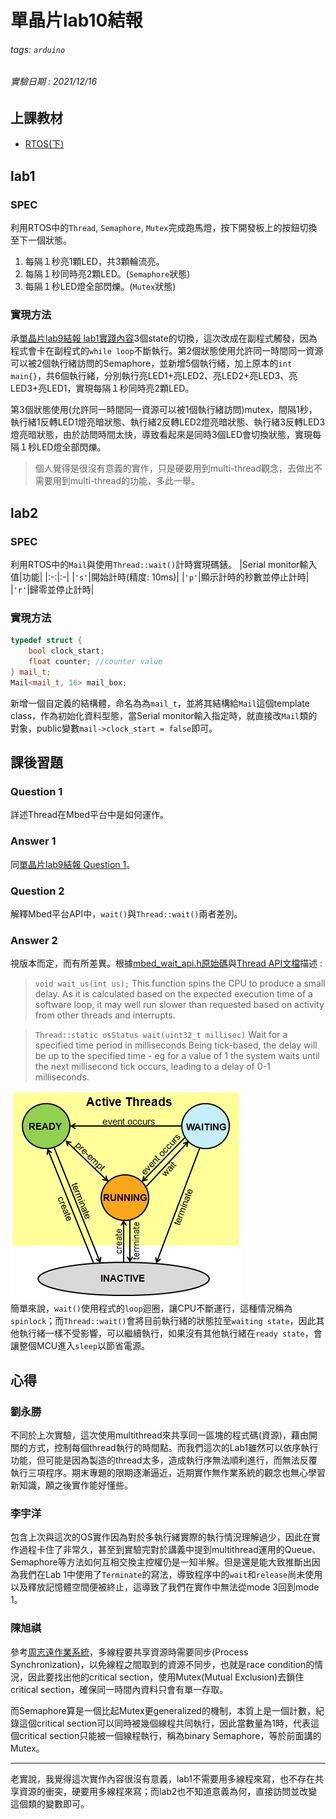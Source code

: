 # 單晶片lab10結報
###### tags: `arduino`
###### 實驗日期 : 2021/12/16
## 上課教材
- [RTOS(下)](https://hackmd.io/@mzTjnf74ST6xKOB4FrGblQ/BJdEY4DqF)

## lab1
### SPEC
利用RTOS中的`Thread`, `Semaphore`, `Mutex`完成跑馬燈，按下開發板上的按鈕切換至下一個狀態。
1. 每隔１秒亮1顆LED，共3顆輪流亮。
2. 每隔１秒同時亮2顆LED。(`Semaphore`狀態)
3. 每隔１秒LED燈全部閃爍。(`Mutex`狀態)

### 實現方法
承[單晶片lab9結報 lab1實踐內容](https://hackmd.io/@arduino/report-9#實現方法)3個state的切換，這次改成在副程式觸發，因為程式會卡在副程式的`while loop`不斷執行。第2個狀態使用允許同一時間同一資源可以被2個執行緒訪問的Semaphore，並新增5個執行緒，加上原本的`int main{}`，共6個執行緒，分別執行亮LED1+亮LED2、亮LED2+亮LED3、亮LED3+亮LED1，實現每隔１秒同時亮2顆LED。

第3個狀態使用(允許同一時間同一資源可以被1個執行緒訪問)mutex，間隔1秒，執行緒1反轉LED1燈亮暗狀態、執行緒2反轉LED2燈亮暗狀態、執行緒3反轉LED3燈亮暗狀態，由於訪問時間太快，導致看起來是同時3個LED會切換狀態，實現每隔１秒LED燈全部閃爍。
> 個人覺得是很沒有意義的實作，只是硬要用到multi-thread觀念，去做出不需要用到multi-thread的功能，多此一舉。

## lab2
### SPEC
利用RTOS中的`Mail`與使用`Thread::wait()`計時實現碼錶。
|Serial monitor輸入值|功能|
|:-:|:-|
|`'s'`|開始計時(精度: 10ms)|
|`'p'`|顯示計時的秒數並停止計時|
|`'r'`|歸零並停止計時|

### 實現方法
```cpp
typedef struct {
    bool clock_start;
    float counter; //counter value
} mail_t;
Mail<mail_t, 16> mail_box;
```
新增一個自定義的結構體，命名為為`mail_t`，並將其結構給`Mail`這個template class，作為初始化資料型態，當Serial monitor輸入指定時，就直接改`Mail`類的對象，public變數`mail->clock_start = false`即可。

## 課後習題
### Question 1
詳述Thread在Mbed平台中是如何運作。

### Answer 1
同[單晶片lab9結報 Question 1](https://hackmd.io/@arduino/report-9#Question-1)。

### Question 2
解釋Mbed平台API中，`wait()`與`Thread::wait()`兩者差別。

### Answer 2
視版本而定，而有所差異。根據[mbed_wait_api.h原始碼](https://os.mbed.com/docs/mbed-os/v6.15/mbed-os-api-doxy/mbed__wait__api_8h_source.html)與[Thread API文檔](https://os.mbed.com/docs/mbed-os/v5.15/apis/thread.html)描述 :
> `void wait_us(int us);` This function spins the CPU to produce a small delay. As it is calculated based on the expected execution time of a software loop, it may well run slower than requested based on activity from other threads and interrupts.

> `Thread::static osStatus wait(uint32_t millisec)` Wait for a specified time period in milliseconds Being tick-based, the delay will be up to the specified time - eg for a value of 1 the system waits until the next millisecond tick occurs, leading to a delay of 0-1 milliseconds.

![](img/1thread_status.png)<br>
簡單來說，`wait()`使用程式的`loop`迴圈，讓CPU不斷運行，這種情況稱為`spinlock`；而`Thread::wait()`會將目前執行緒的狀態拉至`waiting state`，因此其他執行緒一樣不受影響，可以繼續執行，如果沒有其他執行緒在`ready state`，會讓整個MCU進入`sleep`以節省電源。


## 心得
### 劉永勝
不同於上次實驗，這次使用multithread來共享同一區塊的程式碼(資源)，藉由開關的方式，控制每個thread執行的時間點。而我們這次的Lab1雖然可以依序執行功能，但可能是因為製造的thread太多，造成執行序無法順利進行，而無法反覆執行三項程序。期末專題的限期逐漸逼近，近期實作無作業系統的觀念也無心學習新知識，願之後實作能好懂些。

### 李宇洋
包含上次與這次的OS實作因為對於多執行緒實際的執行情況理解過少，因此在實作過程卡住了非常久，甚至到實驗完對於講義中提到multithread運用的Queue、Semaphore等方法如何互相交換主控權仍是一知半解。但是還是能大致推斷出因為我們在Lab 1中使用了`Terminate`的寫法，導致程序中的`wait`和`release`尚未使用以及釋放記憶體空間便被終止，這導致了我們在實作中無法從mode 3回到mode 1。

### 陳旭祺
參考[周志遠作業系統](https://www.youtube.com/watch?v=vNTAk2vpoOk&list=PL9jciz8qz_zyO55qECi2PD3k6lgxluYEV&index=41)，多線程要共享資源時需要同步(Process Synchronization)，以免線程之間取到的資源不同步，也就是race condition的情況，因此要找出他的critical section，使用Mutex(Mutual Exclusion)去鎖住critical section，確保同一時間內資料只會有單一存取。

而Semaphore算是一個比起Mutex更generalized的機制，本質上是一個計數，紀錄這個critical section可以同時被幾個線程共同執行，因此當數量為1時，代表這個critical section只能被一個線程執行，稱為binary Semaphore，等於前面講的Mutex。

---

老實說，我覺得這次實作內容很沒有意義，lab1不需要用多線程來寫，也不存在共享資源的衝突，硬要用多線程來寫；而lab2也不知道意義為何，直接訪問並改變這個類的變數即可。